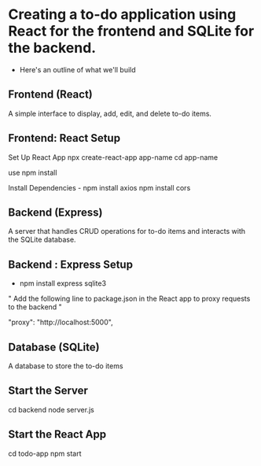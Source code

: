 # Creating a to-do application using React for the frontend and SQLite for the backend.

* Here's an outline of what we'll build

## Frontend (React)
A simple interface to display, add, edit, and delete to-do items.

## Frontend: React Setup
Set Up React App
npx create-react-app app-name
cd app-name

use npm install

Install Dependencies - <a> npm install axios </a>
                       <a> npm install cors </a> 


## Backend (Express)
A server that handles CRUD operations for to-do items and interacts with the SQLite database.

## Backend : Express Setup
* npm install express sqlite3 

" Add the following line to package.json in the React app to proxy requests to the backend "

"proxy": "http://localhost:5000",

## Database (SQLite)
A database to store the to-do items

## Start the Server

cd backend
node server.js

## Start the React App
cd todo-app
npm start



